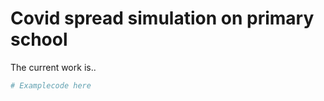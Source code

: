 # Covid spread simulation on primary school

The current work is..

```python
# Examplecode here
```
